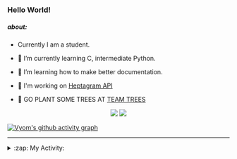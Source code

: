 ### Hello World!

##### about:
- Currently I am a student.
- 🌱 I’m currently learning C, intermediate Python.
- 🌱 I’m learning how to make better documentation.
- 🌱 I'm working on [Heptagram API](https://github.com/Heptagram-Bot/api)

- 🌱 GO PLANT SOME TREES AT [TEAM TREES](https://teamtrees.org/)

<p align="center">
  <a href="https://twitter.com/Vyvy_viM"><img target="_blank" src="https://img.shields.io/badge/twitter%20@Vyvy_viM-0D95E8?style=for-the-badge&logo=twitter&logoColor=white"/></a> 
  <a href="https://vyvy-vi.github.io/portfolio"><img target="_blank" src="https://img.shields.io/badge/-I_love_open_source-green?style=for-the-badge&logo=github&logoColor=black"/></a> 
</p>

[![Vyom's github activity graph](https://activity-graph.herokuapp.com/graph?username=Vyvy-vi)](https://github.com/ashutosh00710/github-readme-activity-graph)

---
<details>
  <summary>:zap: My Activity:</summary>
  
<!--START_SECTION:waka-->
**I'm a Night 🦉** 

```text
🌞 Morning    40 commits     █░░░░░░░░░░░░░░░░░░░░░░░░   6.32% 
🌆 Daytime    147 commits    █████░░░░░░░░░░░░░░░░░░░░   23.22% 
🌃 Evening    221 commits    ████████░░░░░░░░░░░░░░░░░   34.91% 
🌙 Night      225 commits    █████████░░░░░░░░░░░░░░░░   35.55%

```
📅 **I'm Most Productive on Sunday** 

```text
Monday       64 commits     ██░░░░░░░░░░░░░░░░░░░░░░░   10.11% 
Tuesday      83 commits     ███░░░░░░░░░░░░░░░░░░░░░░   13.11% 
Wednesday    91 commits     ███░░░░░░░░░░░░░░░░░░░░░░   14.38% 
Thursday     76 commits     ███░░░░░░░░░░░░░░░░░░░░░░   12.01% 
Friday       53 commits     ██░░░░░░░░░░░░░░░░░░░░░░░   8.37% 
Saturday     92 commits     ███░░░░░░░░░░░░░░░░░░░░░░   14.53% 
Sunday       174 commits    ██████░░░░░░░░░░░░░░░░░░░   27.49%

```


📊 **This Week I Spent My Time On** 

```text
🔥 Editors: 
Vim                      4 hrs 5 mins        █████████████████████████   100.0%

🐱‍💻 Projects: 
discord-bot              3 hrs 41 mins       ██████████████████████░░░   90.13% 
commit-your-code-bot     22 mins             ██░░░░░░░░░░░░░░░░░░░░░░░   9.25% 
protocol-Info            0 secs              ░░░░░░░░░░░░░░░░░░░░░░░░░   0.32% 
TEC-welcome-bot          0 secs              ░░░░░░░░░░░░░░░░░░░░░░░░░   0.3%

```


 Last Updated on 21/10/2021
<!--END_SECTION:waka-->
</details>
